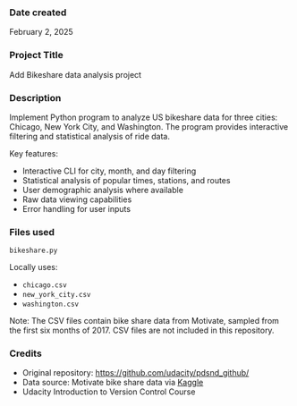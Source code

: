 ### Date created
February 2, 2025

### Project Title
Add Bikeshare data analysis project

### Description
Implement Python program to analyze US bikeshare data for three cities:
Chicago, New York City, and Washington. The program provides 
interactive filtering and statistical analysis of ride data.

Key features:
 - Interactive CLI for city, month, and day filtering
 - Statistical analysis of popular times, stations, and routes
 - User demographic analysis where available
 - Raw data viewing capabilities
 - Error handling for user inputs
 
### Files used
`bikeshare.py` 

Locally uses:
- `chicago.csv`
- `new_york_city.csv`
- `washington.csv`

Note: The CSV files contain bike share data from Motivate, sampled from the first six months of 2017. CSV files are not included in this repository.

### Credits
- Original repository: https://github.com/udacity/pdsnd_github/
- Data source: Motivate bike share data via [Kaggle](https://www.kaggle.com/code/scss17/motivate-bike-share-data)
- Udacity Introduction to Version Control Course